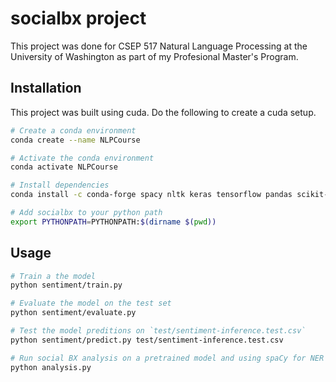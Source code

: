 # socialbx project

This project was done for CSEP 517 Natural Language Processing at the University of Washington as part of my Profesional Master's Program.

## Installation

This project was built using cuda. Do the following to create a cuda setup.

```bash
# Create a conda environment
conda create --name NLPCourse

# Activate the conda environment
conda activate NLPCourse

# Install dependencies
conda install -c conda-forge spacy nltk keras tensorflow pandas scikit-learn gensim numpy

# Add socialbx to your python path
export PYTHONPATH=PYTHONPATH:$(dirname $(pwd))
```

## Usage

```bash
# Train a the model
python sentiment/train.py

# Evaluate the model on the test set
python sentiment/evaluate.py

# Test the model preditions on `test/sentiment-inference.test.csv`
python sentiment/predict.py test/sentiment-inference.test.csv

# Run social BX analysis on a pretrained model and using spaCy for NER
python analysis.py
```